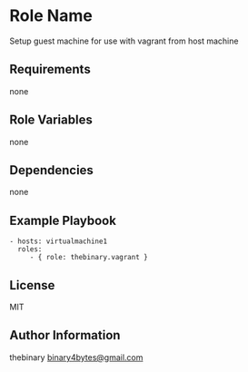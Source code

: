 Role Name
=========

Setup guest machine for use with vagrant from host machine

Requirements
------------

none

Role Variables
--------------

none

Dependencies
------------

none

Example Playbook
----------------

    - hosts: virtualmachine1
      roles:
         - { role: thebinary.vagrant }

License
-------

MIT

Author Information
------------------

thebinary <binary4bytes@gmail.com>
